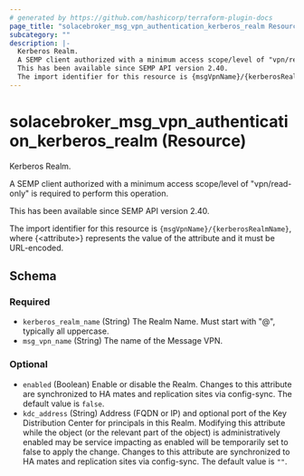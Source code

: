 ```yaml
---
# generated by https://github.com/hashicorp/terraform-plugin-docs
page_title: "solacebroker_msg_vpn_authentication_kerberos_realm Resource - solacebroker"
subcategory: ""
description: |-
  Kerberos Realm.
  A SEMP client authorized with a minimum access scope/level of "vpn/read-only" is required to perform this operation.
  This has been available since SEMP API version 2.40.
  The import identifier for this resource is {msgVpnName}/{kerberosRealmName}, where {&lt;attribute&gt;} represents the value of the attribute and it must be URL-encoded.
---
```


# solacebroker_msg_vpn_authentication_kerberos_realm (Resource)

Kerberos Realm.



A SEMP client authorized with a minimum access scope/level of "vpn/read-only" is required to perform this operation.

This has been available since SEMP API version 2.40.

The import identifier for this resource is `{msgVpnName}/{kerberosRealmName}`, where {&lt;attribute&gt;} represents the value of the attribute and it must be URL-encoded.



<!-- schema generated by tfplugindocs -->
## Schema

### Required

- `kerberos_realm_name` (String) The Realm Name. Must start with "@", typically all uppercase.
- `msg_vpn_name` (String) The name of the Message VPN.

### Optional

- `enabled` (Boolean) Enable or disable the Realm. Changes to this attribute are synchronized to HA mates and replication sites via config-sync. The default value is `false`.
- `kdc_address` (String) Address (FQDN or IP) and optional port of the Key Distribution Center for principals in this Realm. Modifying this attribute while the object (or the relevant part of the object) is administratively enabled may be service impacting as enabled will be temporarily set to false to apply the change. Changes to this attribute are synchronized to HA mates and replication sites via config-sync. The default value is `""`.
